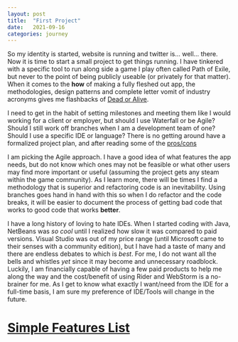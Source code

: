 ```yaml
---
layout: post
title:  "First Project"
date:   2021-09-16
categories: journey
---
```



So my identity is started, website is running and twitter is… well… there. Now it is time to start a small project to get things running. I have tinkered with a specific tool to run along side a game I play often called Path of Exile, but never to the point of being publicly useable (or privately for that matter).  When it comes to the **how** of making a fully fleshed out app, the methodologies, design patterns and complete letter vomit of industry acronyms gives me flashbacks of [Dead or Alive]( https://www.youtube.com/watch?v=PGNiXGX2nLU). 

I need to get in the habit of setting milestones and meeting them like I would working for a client or employer, but should I use Waterfall or be Agile? Should I still work off branches when I am a development team of one? Should I use a specific IDE or language? There is no getting around have a formalized project plan, and after reading some of the [pros/cons]( https://www.macadamian.com/learn/when-to-use-waterfall-vs-agile/) 

I am picking the Agile approach. I have a good idea of what features the app needs, but do not know which ones may not be feasible or what other users may find more important or useful (assuming the project gets any steam within the game community). As I learn more, there will be times I find a methodology that is superior and refactoring code is an inevitability. Using branches goes hand in hand with this so when I do refactor and the code breaks, it will be easier to document the process of getting bad code that works to good code that works **better**. 

I have a long history of loving to hate IDEs. When I started coding with Java, NetBeans was *so cool* until I realized how slow it was compared to paid versions. Visual Studio was out of my price range (until Microsoft came to their senses with a community edition), but I have had a taste of many and there are endless debates to which is *best*. For me, I do not want all the bells and whistles *yet* since it may become and unnecessary roadblock. Luckily, I am financially capable of having a few paid products to help me along the way and the cost/benefit of using Rider and WebStorm is a no-brainer for me.  As I get to know what exactly I want/need from the IDE for a full-time basis, I am sure my preference of IDE/Tools will change in the future.

# [Simple Features List]( https://github.com/john-winko/PoeAcolyte/blob/6a3038cbcebbf237c155202f3654a11c9fdf9ccd/Features.md)

